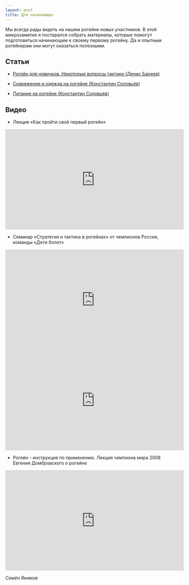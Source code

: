 ```yaml
---
layout: post
title: Для начинающих
---
```


Мы всегда рады видеть на нашем рогейне новых участников.
В этой микрозаметке я постарался собрать материалы, которые помогут подготовиться начинающим к своему первому рогейну.
Да и опытным рогейнерам они могут оказаться полезными.


Статьи
------

* [Рогейн для новичков. Некоторые вопросы тактики (Денис Бареев)](http://nn.rogaine.ru/35-tactic-in-rogaine-article)

* [Снаряжение и одежда на рогейне (Константин Соловьёв)](http://nn.rogaine.ru/112-snare-rogaining)

* [Питание на рогейне (Константин Соловьёв)](http://nn.rogaine.ru/39-food-on-rogaining-article)


Видео
-----

* Лекция «Как пройти свой первый рогейн»

<iframe width="560" height="315" src="https://www.youtube.com/embed/II2kBWAIWrc" frameborder="0" allow="autoplay; encrypted-media" allowfullscreen></iframe>

* Семинар «Стратегия и тактика в рогейнах» от чемпионов России, команды «Дети болот»

<iframe width="560" height="315" src="https://www.youtube.com/embed/1NaapckstH4" frameborder="0" allow="autoplay; encrypted-media" allowfullscreen></iframe>

<iframe width="560" height="315" src="https://www.youtube.com/embed/FiuoFC-LdQ8" frameborder="0" allow="autoplay; encrypted-media" allowfullscreen></iframe>

* Рогейн - инструкция по применению. Лекция чемпиона мира 2008 Евгения Домбровского о рогейне

<iframe width="560" height="315" src="https://www.youtube.com/embed/SzIxUANT37U" frameborder="0" allow="autoplay; encrypted-media" allowfullscreen></iframe>



*Семён Якимов*

